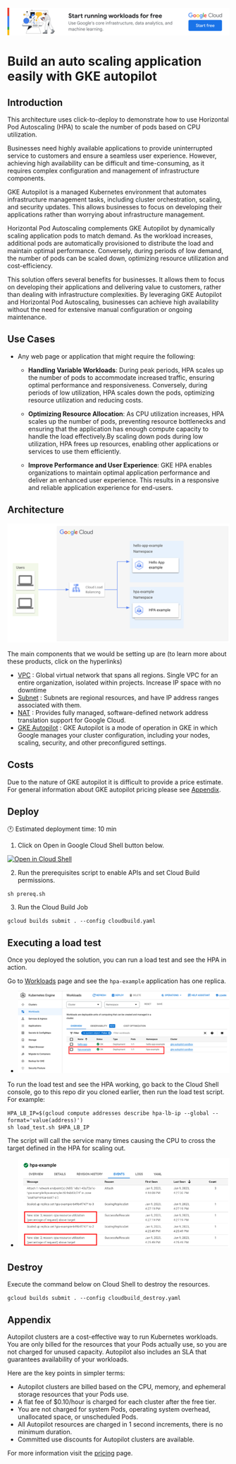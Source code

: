 [![banner](../banner.png)](https://cloud.google.com/?utm_source=github&utm_medium=referral&utm_campaign=GCP&utm_content=packages_repository_banner)

# Build an auto scaling application easily with GKE autopilot

## Introduction

This architecture uses click-to-deploy to demonstrate how to use Horizontal Pod Autoscaling (HPA) to scale the number of pods based on CPU utilization.

Businesses need highly available applications to provide uninterrupted service to customers and ensure a seamless user experience. However, achieving high availability can be difficult and time-consuming, as it requires complex configuration and management of infrastructure components.

GKE Autopilot is a managed Kubernetes environment that automates infrastructure management tasks, including cluster orchestration, scaling, and security updates. This allows businesses to focus on developing their applications rather than worrying about infrastructure management.

Horizontal Pod Autoscaling complements GKE Autopilot by dynamically scaling application pods to match demand. As the workload increases, additional pods are automatically provisioned to distribute the load and maintain optimal performance. Conversely, during periods of low demand, the number of pods can be scaled down, optimizing resource utilization and cost-efficiency.

This solution offers several benefits for businesses. It allows them to focus on developing their applications and delivering value to customers, rather than dealing with infrastructure complexities. By leveraging GKE Autopilot and Horizontal Pod Autoscaling, businesses can achieve high availability without the need for extensive manual configuration or ongoing maintenance.

## Use Cases

* Any web page or application that might require the following:
  * __Handling Variable Workloads__: During peak periods, HPA scales up the number of pods to accommodate increased traffic, ensuring optimal performance and responsiveness. Conversely, during periods of low utilization, HPA scales down the pods, optimizing resource utilization and reducing costs.

  * __Optimizing Resource Allocation__: As CPU utilization increases, HPA scales up the number of pods, preventing resource bottlenecks and ensuring that the application has enough compute capacity to handle the load effectively.By scaling down pods during low utilization, HPA frees up resources, enabling other applications or services to use them efficiently.

  * __Improve Performance and User Experience__: GKE HPA enables organizations to maintain optimal application performance and deliver an enhanced user experience. This results in a responsive and reliable application experience for end-users.

## Architecture
<p align="center"><img src="architecture.png"></p>

The main components that we would be setting up are (to learn more about these products, click on the hyperlinks)

* [VPC](https://cloud.google.com/vpc) : Global virtual network that spans all regions. Single VPC for an entire organization, isolated within projects. Increase IP space with no downtime
* [Subnet](https://cloud.google.com/vpc/docs/subnets) : Subnets are regional resources, and have IP address ranges associated with them.
* [NAT](https://cloud.google.com/nat/docs/overview) : Provides fully managed, software-defined network address translation support for Google Cloud.
* [GKE Autopilot](https://cloud.google.com/kubernetes-engine/docs/concepts/autopilot-overview) : GKE Autopilot is a mode of operation in GKE in which Google manages your cluster   configuration, including your nodes, scaling, security, and other preconfigured settings.

## Costs

Due to the nature of GKE autopilot it is difficult to provide a price estimate. For general information about GKE autopilot pricing please see [Appendix]().

## Deploy

:clock1: Estimated deployment time: 10 min

1. Click on Open in Google Cloud Shell button below.
<a href="https://ssh.cloud.google.com/cloudshell/editor?cloudshell_git_repo=https://github.com/GoogleCloudPlatform/click-to-deploy-solutions&cloudshell_workspace=gke-autopilot-hpa&cloudshell_open_in_editor=terraform/terraform.tfvars" target="_new">
    <img alt="Open in Cloud Shell" src="https://gstatic.com/cloudssh/images/open-btn.svg">
</a>

2. Run the prerequisites script to enable APIs and set Cloud Build permissions.
```
sh prereq.sh
```

3. Run the Cloud Build Job
```
gcloud builds submit . --config cloudbuild.yaml
```

## Executing a load test
Once you deployed the solution, you can run a load test and see the HPA in action.

Go to [Workloads](https://console.cloud.google.com/kubernetes/workload/overview) page and see the `hpa-example` application has one replica.

- ![replicas](./assets/hpa-example-replicas.png)

To run the load test and see the HPA working, go back to the Cloud Shell console, go to this repo dir you cloned earlier, then run the load test script. For example:

```
HPA_LB_IP=$(gcloud compute addresses describe hpa-lb-ip --global --format='value(address)')
sh load_test.sh $HPA_LB_IP
```

The script will call the service many times causing the CPU to cross the target defined in the HPA for scaling out.

- ![events](./assets/hpa-scale-events.png)

## Destroy
Execute the command below on Cloud Shell to destroy the resources.
```
gcloud builds submit . --config cloudbuild_destroy.yaml
```
## Appendix

Autopilot clusters are a cost-effective way to run Kubernetes workloads. You are only billed for the resources that your Pods actually use, so you are not charged for unused capacity. Autopilot also includes an SLA that guarantees availability of your workloads.

Here are the key points in simpler terms:

* Autopilot clusters are billed based on the CPU, memory, and ephemeral storage resources that your Pods use.
* A flat fee of $0.10/hour is charged for each cluster after the free tier.
* You are not charged for system Pods, operating system overhead, unallocated space, or unscheduled Pods.
* All Autopilot resources are charged in 1 second increments, there is no minimum duration.
* Committed use discounts for Autopilot clusters are available.

For more information visit the [pricing](https://cloud.google.com/kubernetes-engine/pricing#autopilot_mode) page.
